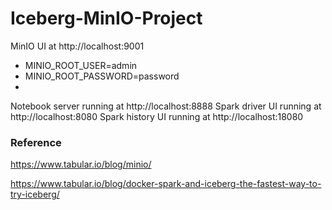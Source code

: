# Iceberg-MinIO-Project
MinIO UI at http://localhost:9001
- MINIO_ROOT_USER=admin
- MINIO_ROOT_PASSWORD=password
- 
Notebook server running at http://localhost:8888
Spark driver UI running at http://localhost:8080
Spark history UI running at http://localhost:18080

### Reference
https://www.tabular.io/blog/minio/

https://www.tabular.io/blog/docker-spark-and-iceberg-the-fastest-way-to-try-iceberg/

